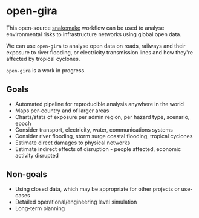 # open-gira

This open-source [snakemake](https://snakemake.readthedocs.io/en/stable/)
workflow can be used to analyse environmental risks to infrastructure
networks using global open data.

We can use `open-gira` to analyse open data on roads, railways and
their exposure to river flooding, or electricity transmission lines and how
they're affected by tropical cyclones.

`open-gira` is a work in progress.

## Goals
- Automated pipeline for reproducible analysis anywhere in the world
- Maps per-country and of larger areas
- Charts/stats of exposure per admin region, per hazard type, scenario, epoch
- Consider transport, electricity, water, communications systems
- Consider river flooding, storm surge coastal flooding, tropical cyclones
- Estimate direct damages to physical networks
- Estimate indirect effects of disruption - people affected, economic activity disrupted

## Non-goals
- Using closed data, which may be appropriate for other projects or use-cases
- Detailed operational/engineering level simulation
- Long-term planning
